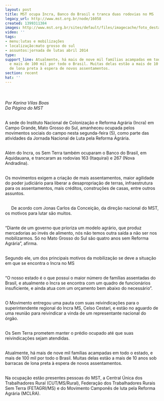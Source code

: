 ```yaml
---
layout: post
title: MST ocupa Incra, Banco do Brasil e tranca duas rodovias no MS
legacy_url: http://www.mst.org.br/node/16058
created: 1399311384
images: http://www.mst.org.br/sites/default/files/imagecache/foto_destaque/ocupação_incra_MS!.jpg
video: ''
tags:
- menu:lutas e mobilizações
- localização:mato grosso do sul
- assuntos:jornada de lutas abril 2014
type: 
support_line: Atualmente, há mais de nove mil famílias acampadas em todo o estado,
  e mais de 100 mil por todo o Brasil. Muitas delas estão a mais de 10 anos sob barracas
  de lona preta à espera de novos assentamentos.
section: recent
hat: ''
---
```

<p><img style="margin: 10px;" src="http://www.mst.org.br/sites/default/files/ocupa%C3%A7%C3%A3o_incra_MS.jpg" alt=""><br><br><em>Por Karina Vilas Boas<br>Da Página do MST</em></p><p><br>A sede do Instituto Nacional de Colonização e Reforma Agrária (Incra) em Campo Grande, Mato Grosso do Sul, amanheceu ocupada pelos movimentos sociais do campo nesta segunda-feira (5), como parte das atividades da Jornada Nacional de Luta pela Reforma Agrária.&nbsp;</p><p><br>Além do Incra, os Sem Terra também ocuparam o Banco do Brasil, em Aquidauana, e trancaram as rodovias 163 (Itaquirai) e 267 (Nova Andradina).&nbsp;</p><p><br>Os movimentos exigem a criação de mais assentamentos, maior agilidade do poder judiciário para liberar a desapropriação de terras, infraestrutura para os assentamentos, mais créditos, construções de casas, entre outros assuntos.</p><p><img style="margin: 10px; float: left;" src="http://www.mst.org.br/sites/default/files/ocupa%C3%A7%C3%A3o_incra_MS_II.jpg" alt=""><br>De acordo com Jonas Carlos da Conceição, da direção nacional do MST, os motivos para lutar são muitos.&nbsp;</p><p><br>“Diante de um governo que prioriza um modelo agrário, que produz mercadorias ao invés de alimento, nós não temos outra saída a não ser nos mobilizarmos. Só no Mato Grosso do Sul são quatro anos sem Reforma Agrária”, afirma.</p><p><br>Segundo ele, um dos principais motivos da mobilização se deve a situação em que se encontra o Incra no MS&nbsp;</p><p><br>“O nosso estado é o que possui o maior número de famílias assentadas do Brasil, e atualmente o Incra se encontra com um quadro de funcionários insuficiente, e ainda atua com um orçamento bem abaixo do necessário”.</p><p><br>O Movimento entregou uma pauta com suas reivindicações para o superintendente regional do Incra MS, Celso Cestari, e estão no aguardo de uma reunião para reivindicar a vinda de um representante nacional do órgão.&nbsp;</p><p><br>Os Sem Terra prometem manter o prédio ocupado até que suas reivindicações sejam atendidas.</p><p><br>Atualmente, há mais de nove mil famílias acampadas em todo o estado, e mais de 100 mil por todo o Brasil. Muitas delas estão a mais de 10 anos sob barracas de lona preta à espera de novos assentamentos.</p><p><br>Na ocupação estão presentes pessoas do MST, a Central Única dos Trabalhadores Rural (CUT/MS/Rural), Federação dos Trabalhadores Rurais Sem Terra (FETAGRI/MS) e do Movimento Camponês de luta pela Reforma Agrária (MCLRA).</p>
